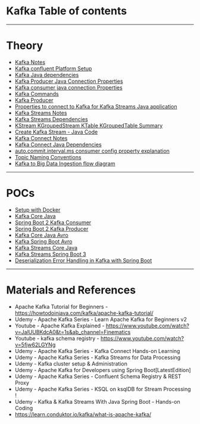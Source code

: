 # Kafka Table of contents
------
# Theory
* [Kafka Notes](notes.md)
* [Kafka confluent Platform Setup](kafka-confluent-platform-setup.md)
* [Kafka Java dependencies](dependencies.md)
* [Kafka Producer Java Connection Properties](kafka-producer-properties.md)
* [Kafka consumer java connection Properties](kafka-consumer-properties.md)
* [Kafka Commands](kafka-commands.md)
* [Kafka Producer](kafka-producer.md)
* [Properties to connect to Kafka for Kafka Streams Java application](connect-to-kafka-from-java.md)
* [Kafka Streams Notes](kafka-streams-notes.md)
* [Kafka Streams Dependencies](kafka-streams-dependencies.md)
* [KStream KGroupedStream KTable KGroupedTable Summary](kstreams-ktable-summary.md)
* [Create Kafka Stream - Java Code](create-kafka-stream.md)
* [Kafka Connect Notes](kafka-connect-notes.md)
* [Kafka Connect Java Dependencies](kafka-connect-dependencies.md)
* [auto.commit.interval.ms consumer config property explanation](img/auto-commit-interval-ms.jpg)
* [Topic Naming Conventions](topic-naming-conventions.md)
* [Kafka to Big Data Ingestion flow diagram](img/big-data-ingestion.jpg)
------
# POCs
* [Setup with Docker](setup-with-docker.md)
* [Kafka Core Java](kafka-core-java#readme)
* [Spring Boot 2 Kafka Consumer](spring-boot2-kafka-consumer)
* [Spring Boot 2 Kafka Producer](spring-boot2-kafka-producer)
* [Kafka Core Java Avro](kafka-core-java-avro)
* [Kafka Spring Boot Avro](kafka/kafka-spring-boot-avro)
* [Kafka Streams Core Java](kafka-streams-001)
* [Kafka Streams Spring Boot 3](kafka-streams-spring-boot-3-001)
* [Deserialization Error Handling in Kafka with Spring Boot](deserialization-error-handling-spring-boot)
------
# Materials and References
* Apache Kafka Tutorial for Beginners - https://howtodoinjava.com/kafka/apache-kafka-tutorial/
* Udemy - Apache Kafka Series - Learn Apache Kafka for Beginners v2
* Youtube - Apache Kafka Explained - https://www.youtube.com/watch?v=JalUUBKdcA0&t=1s&ab_channel=Finematics
* Youtube - kafka schema registry - https://www.youtube.com/watch?v=5fjw62LGYNg
* Udemy - Apache Kafka Series - Kafka Connect Hands-on Learning
* Udemy - Apache Kafka Series - Kafka Streams for Data Processing
* Udemy - Kafka cluster setup & Administration
* Udemy - Apache Kafka for Developers using Spring Boot[LatestEdition]
* Udemy - Apache Kafka Series - Confluent Schema Registry & REST Proxy
* Udemy - Apache Kafka Series - KSQL on ksqlDB for Stream Processing !
* Udemy - Kafka & Kafka Streams With Java Spring Boot - Hands-on Coding
* https://learn.conduktor.io/kafka/what-is-apache-kafka/